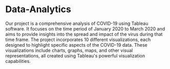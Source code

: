 # Data-Analytics
Our project is a comprehensive analysis of COVID-19 using Tableau software. It focuses on the time period of January 2020 to March 2020 and aims to provide insights into the spread and impact of the virus during that time frame. 
The project incorporates 10 different visualizations, each designed to highlight specific aspects of the COVID-19 data. These visualizations include charts, graphs, maps, and other visual representations, all created using Tableau's powerful visualization capabilities.
